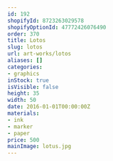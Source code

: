 ```yaml
---
id: 192
shopifyId: 8723263029578
shopifyOptionId: 47772426076490
order: 370
title: Lotos
slug: lotos
url: art-works/lotos
aliases: []
categories:
- graphics
inStock: true
isVisible: false
height: 35
width: 50
date: 2016-01-01T00:00:00Z
materials:
- ink
- marker
- paper
price: 500
mainImage: lotus.jpg
---
```

